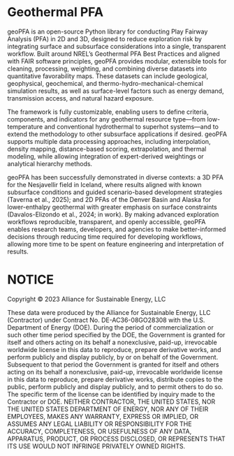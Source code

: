 # Geothermal PFA

geoPFA is an open-source Python library for conducting Play Fairway Analysis
(PFA) in 2D and 3D, designed to reduce exploration risk by integrating surface
and subsurface considerations into a single, transparent workflow. Built around
NREL’s Geothermal PFA Best Practices and aligned with FAIR software principles,
geoPFA provides modular, extensible tools for cleaning, processing, weighting,
and combining diverse datasets into quantitative favorability maps. These
datasets can include geological, geophysical, geochemical, and
thermo-hydro-mechanical-chemical simulation results, as well as surface-level
factors such as energy demand, transmission access, and natural hazard
exposure.

The framework is fully customizable, enabling users to define criteria,
components, and indicators for any geothermal resource type—from
low-temperature and conventional hydrothermal to superhot systems—and to extend
the methodology to other subsurface applications if desired. geoPFA supports multiple data
processing approaches, including interpolation, density mapping, distance-based
scoring, extrapolation, and thermal modeling, while allowing integration of
expert-derived weightings or analytical hierarchy methods. 

geoPFA has been successfully demonstrated in diverse contexts: a 3D PFA for
the Nesjavellir field in Iceland, where results aligned with known subsurface
conditions and guided scenario-based development strategies (Taverna et al.,
2025); and 2D PFAs of the Denver Basin and Alaska for lower-enthalpy geothermal
with greater emphasis on surface constraints (Davalos-Elizondo et al., 2024;
in work). By making advanced exploration workflows reproducible, transparent,
and openly accessible, geoPFA enables research teams, developers, and agencies
to make better-informed decisions through reducing time required for developing 
workflows, allowing more time to be spent on feature engineering and interpretation 
of results.

# NOTICE

Copyright © 2023 Alliance for Sustainable Energy, LLC

These data were produced by the Alliance for Sustainable Energy, LLC
(Contractor) under Contract No. DE-AC36-08GO28308 with the U.S. Department of
Energy (DOE). During the period of commercialization or such other time period
specified by the DOE, the Government is granted for itself and others acting on
its behalf a nonexclusive, paid-up, irrevocable worldwide license in this data
to reproduce, prepare derivative works, and perform publicly and display
publicly, by or on behalf of the Government. Subsequent to that period the
Government is granted for itself and others acting on its behalf a
nonexclusive, paid-up, irrevocable worldwide license in this data to reproduce,
prepare derivative works, distribute copies to the public, perform publicly and
display publicly, and to permit others to do so. The specific term of the
license can be identified by inquiry made to the Contractor or DOE. NEITHER
CONTRACTOR, THE UNITED STATES, NOR THE UNITED STATES DEPARTMENT OF ENERGY, NOR
ANY OF THEIR EMPLOYEES, MAKES ANY WARRANTY, EXPRESS OR IMPLIED, OR ASSUMES ANY
LEGAL LIABILITY OR RESPONSIBILITY FOR THE ACCURACY, COMPLETENESS, OR USEFULNESS
OF ANY DATA, APPARATUS, PRODUCT, OR PROCESS DISCLOSED, OR REPRESENTS THAT ITS
USE WOULD NOT INFRINGE PRIVATELY OWNED RIGHTS.

